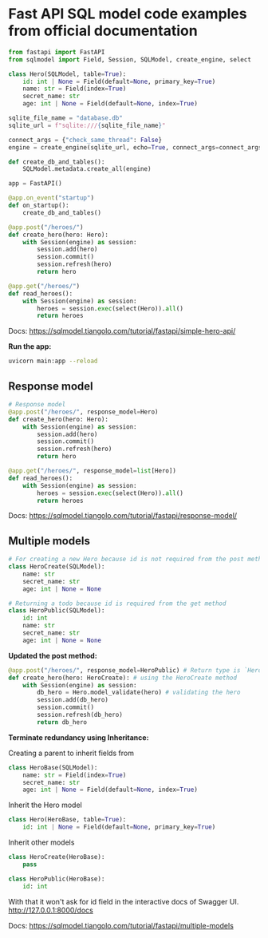 # Fast API SQL model code examples from official documentation

```py
from fastapi import FastAPI
from sqlmodel import Field, Session, SQLModel, create_engine, select

class Hero(SQLModel, table=True):
    id: int | None = Field(default=None, primary_key=True)
    name: str = Field(index=True)
    secret_name: str
    age: int | None = Field(default=None, index=True)

sqlite_file_name = "database.db"
sqlite_url = f"sqlite:///{sqlite_file_name}"

connect_args = {"check_same_thread": False}
engine = create_engine(sqlite_url, echo=True, connect_args=connect_args)

def create_db_and_tables():
    SQLModel.metadata.create_all(engine)

app = FastAPI()

@app.on_event("startup")
def on_startup():
    create_db_and_tables()

@app.post("/heroes/")
def create_hero(hero: Hero):
    with Session(engine) as session:
        session.add(hero)
        session.commit()
        session.refresh(hero)
        return hero

@app.get("/heroes/")
def read_heroes():
    with Session(engine) as session:
        heroes = session.exec(select(Hero)).all()
        return heroes
```

Docs: <https://sqlmodel.tiangolo.com/tutorial/fastapi/simple-hero-api/>

**Run the app:**

```bash
uvicorn main:app --reload
```

## Response model

```py
# Response model
@app.post("/heroes/", response_model=Hero)
def create_hero(hero: Hero):
    with Session(engine) as session:
        session.add(hero)
        session.commit()
        session.refresh(hero)
        return hero

@app.get("/heroes/", response_model=list[Hero])
def read_heroes():
    with Session(engine) as session:
        heroes = session.exec(select(Hero)).all()
        return heroes
```

Docs: <https://sqlmodel.tiangolo.com/tutorial/fastapi/response-model/>

## Multiple models

```py
# For creating a new Hero because id is not required from the post method
class HeroCreate(SQLModel):
    name: str
    secret_name: str
    age: int | None = None

# Returning a todo because id is required from the get method
class HeroPublic(SQLModel):
    id: int
    name: str
    secret_name: str
    age: int | None = None
```

**Updated the post method:**

```py
@app.post("/heroes/", response_model=HeroPublic) # Return type is `HeroPublic`
def create_hero(hero: HeroCreate): # using the HeroCreate method
    with Session(engine) as session:
        db_hero = Hero.model_validate(hero) # validating the hero
        session.add(db_hero)
        session.commit()
        session.refresh(db_hero)
        return db_hero
```

**Terminate redundancy using Inheritance:**

Creating a parent to inherit fields from

```py
class HeroBase(SQLModel):
    name: str = Field(index=True)
    secret_name: str
    age: int | None = Field(default=None, index=True)
```

Inherit the Hero model

```py
class Hero(HeroBase, table=True):
    id: int | None = Field(default=None, primary_key=True)
```

Inherit other models

```py
class HeroCreate(HeroBase):
    pass

class HeroPublic(HeroBase):
    id: int
```

With that it won't ask for id field in the interactive docs of Swagger UI. <http://127.0.0.1:8000/docs>

Docs: <https://sqlmodel.tiangolo.com/tutorial/fastapi/multiple-models>
